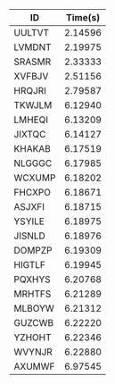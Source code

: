 |ID|Time(s)|
|-|-|
|UULTVT|2.14596|
|LVMDNT|2.19975|
|SRASMR|2.33333|
|XVFBJV|2.51156|
|HRQJRI|2.79587|
|TKWJLM|6.12940|
|LMHEQI|6.13209|
|JIXTQC|6.14127|
|KHAKAB|6.17519|
|NLGGGC|6.17985|
|WCXUMP|6.18202|
|FHCXPO|6.18671|
|ASJXFI|6.18715|
|YSYILE|6.18975|
|JISNLD|6.18976|
|DOMPZP|6.19309|
|HIGTLF|6.19945|
|PQXHYS|6.20768|
|MRHTFS|6.21289|
|MLBOYW|6.21312|
|GUZCWB|6.22220|
|YZHOHT|6.22346|
|WVYNJR|6.22880|
|AXUMWF|6.97545|
